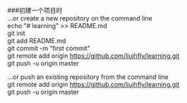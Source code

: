 ###初建一个项目时  
…or create a new repository on the command line  
echo "# learning" >> README.md  
git init  
git add README.md  
git commit -m "first commit"  
git remote add origin https://github.com/liujhfly/learning.git  
git push -u origin master  
    
…or push an existing repository from the command line  
git remote add origin https://github.com/liujhfly/learning.git  
git push -u origin master  
